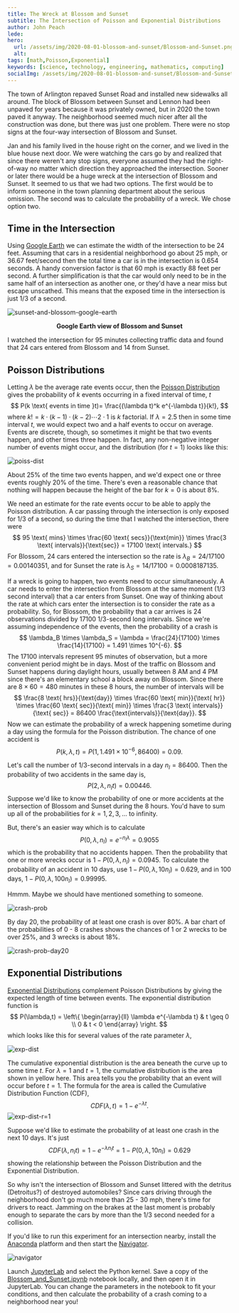 ```yaml
---
title: The Wreck at Blossom and Sunset
subtitle: The Intersection of Poisson and Exponential Distributions 
author: John Peach
lede:
hero: 
  url: /assets/img/2020-08-01-blossom-and-sunset/Blossom-and-Sunset.png
  alt:
tags: [math,Poisson,Exponential]
keywords: [science, technology, engineering, mathematics, computing]
socialImg: /assets/img/2020-08-01-blossom-and-sunset/Blossom-and-Sunset.png
---
```


The town of Arlington repaved Sunset Road and installed new sidewalks all around. The block of Blossom between Sunset and Lennon had been unpaved for years because it was privately owned, but in 2020 the town paved it anyway. The neighborhood seemed much nicer after all the construction was done, but there was just one problem. There were no stop signs at the four-way intersection of Blossom and Sunset.

Jan and his family lived in the house right on the corner, and we lived in the blue house next door. We were watching the cars go by and realized that since there weren't any stop signs, everyone assumed they had the right-of-way no matter which direction they approached the intersection. Sooner or later there would be a huge wreck at the intersection of Blossom and Sunset. It seemed to us that we had two options. The first would be to inform someone in the town planning department about the serious omission. The second was to calculate the probability of a wreck. We chose option two.

## Time in the Intersection

Using [Google Earth](https://earth.google.com/web/search/45+Sunset+Road,+Arlington,+MA/@42.42767033,-71.1775864,57.47981609a,43.70107677d,35y,0h,0t,0r/data=CigiJgokCf-6pwPJgTRAEfy6pwPJgTTAGRgBWyhPVUFAIavHgqKy31DA) we can estimate the width of the intersection to be 24 feet. Assuming that cars in a residential neighborhood go about 25 mph, or 36.67 feet/second then the total time a car is in the intersection is 0.654 seconds. A handy conversion factor is that 60 mph is exactly 88 feet per second. A further simplification is that the car would only need to be in the same half of an intersection as another one, or they'd have a near miss but escape unscathed. This means that the exposed time in the intersection is just 1/3 of a second.

![sunset-and-blossom-google-earth](/assets/img/2020-08-01-blossom-and-sunset/sunset-and-blossom-google-earth.png)

<p align = "center"><b>Google Earth view of Blossom and Sunset</b></p>

I watched the intersection for 95 minutes collecting traffic data and found that 24 cars entered from Blossom and 14 from Sunset. 

## Poisson Distributions

Letting $\lambda$ be the average rate events occur, then the [Poisson Distribution](https://en.wikipedia.org/wiki/Poisson_distribution) gives the probability of $k$ events occurring in a fixed interval of time, $t$
$$
P(k \text{ events in time }t)= \frac{(\lambda t)^k e^{-\lambda t}}{k!},
$$
where $k! = k \cdot (k-1) \cdot (k-2) \cdots 2 \cdot 1$ is $k$ factorial. If $\lambda = 2.5$ then in some time interval $t$, we would expect two and a half events to occur on average. Events are discrete, though, so sometimes it might be that two events happen, and other times three happen. In fact, any non-negative integer number of events might occur, and the distribution (for $t = 1$) looks like this:

![poiss-dist](/assets/img/2020-08-01-blossom-and-sunset/poiss-dist.png)

About 25% of the time two events happen, and we'd expect one or three events roughly 20% of the time. There's even a reasonable chance that nothing will happen because the height of the bar for $k=0$ is about 8%. 

We need an estimate for the rate events occur to be able to apply the Poisson distribution. A car passing through the intersection is only exposed for 1/3 of a second, so during the time that I watched the intersection, there were
$$
95 \text{ mins} \times \frac{60 \text{ secs}}{\text{min}} \times \frac{3 \text{ intervals}}{\text{sec}} = 17100 \text{ intervals.}
$$
For Blossom, 24 cars entered the intersection so the rate is $\lambda_B = 24/17100 = 0.00140351$, and for Sunset the rate is $\lambda_S = 14/17100 = 0.0008187135.$ 

If a wreck is going to happen, two events need to occur simultaneously. A car needs to enter the intersection from Blossom at the same moment (1/3 second interval) that a car enters from Sunset. One way of thinking about the rate at which cars enter the intersection is to consider the rate as a probability. So, for Blossom, the probability that a car arrives is 24 observations divided by 17100 1/3-second long intervals. Since we're assuming independence of the events, then the probability of a crash is 
$$
\lambda_B \times \lambda_S = \lambda = \frac{24}{17100} \times \frac{14}{17100} = 1.491 \times 10^{-6}.
$$
The 17100 intervals represent 95 minutes of observation, but a more convenient period might be in days. Most of the traffic on Blossom and Sunset happens during daylight hours, usually between 8 AM and 4 PM since there's an elementary school a block away on Blossom. Since there are $8 \times 60 = 480$ minutes in these 8 hours, the number of intervals will be
$$
\frac{8 \text{ hrs}}{\text{day}} \times \frac{60 \text{ min}}{\text{ hr}} \times \frac{60 \text{ sec}}{\text{ min}}  \times \frac{3 \text{ intervals}}{\text{ sec}} = 86400 \frac{\text{intervals}}{\text{day}}.
$$
Now we can estimate the probability of a wreck happening sometime during a day using the formula for the Poisson distribution. The chance of one accident is
$$
P(k,\lambda,t) = P(1,1.491 \times 10^{-6}, 86400) = 0.09.
$$


Let's call the number of 1/3-second intervals in a day $n_I = 86400$. Then the probability of two accidents in the same day is,
$$
P(2,\lambda,n_I t) = 0.00446.
$$
Suppose we'd like to know the probability of one or more accidents at the intersection of Blossom and Sunset during the 8 hours. You'd have to sum up all of the probabilities for $k = 1,2,3, \dots$ to infinity. 

But, there's an easier way which is to calculate 
$$
P(0,\lambda,n_I) =  e^{-n_I \lambda} = 0.9055
$$
which is the probability that no accidents happen. Then the probability that one or more wrecks occur is $1 - P(0,\lambda,n_I) =  0.0945.$ To calculate the probability of an accident in 10 days, use $1 - P(0,\lambda,10 n_I) = 0.629$, and in 100 days, $1 - P(0,\lambda,100 n_I) = 0.99995.$ 

Hmmm. Maybe we should have mentioned something to someone.

![crash-prob](/assets/img/2020-08-01-blossom-and-sunset/crash-prob.png)

By day 20, the probability of at least one crash is over 80%. A bar chart of the probabilities of 0 - 8 crashes shows the chances of 1 or 2 wrecks to be over 25%, and 3 wrecks is about 18%. 

![crash-prob-day20](/assets/img/2020-08-01-blossom-and-sunset/crash-prob-day20.png)

## Exponential Distributions

[Exponential Distributions](https://en.wikipedia.org/wiki/Exponential_distribution) complement Poisson Distributions by giving the expected length of time between events. The exponential distribution function is
$$
P(\lambda,t) = \left\{ \begin{array}{ll} \lambda e^{-\lambda t} & t \geq 0 \\ 0 & t < 0   \end{array} \right.
$$
which looks like this for several values of the rate parameter $\lambda,$

![exp-dist](/assets/img/2020-08-01-blossom-and-sunset/exp-dist.png)

The cumulative exponential distribution is the area beneath the curve up to some time $t$. For $\lambda = 1$ and $t = 1$, the cumulative distribution is the area shown in yellow here. This area tells you the probability that an event will occur before $t = 1.$ The formula for the area is called the Cumulative Distribution Function (CDF),
$$
CDF(\lambda,t) = 1 - e^{-\lambda t}.
$$
![exp-dist-r=1](/assets/img/2020-08-01-blossom-and-sunset/exp-dist-r=1.png)

Suppose we'd like to estimate the probability of at least one crash in the next 10 days. It's just 
$$
CDF(\lambda, n_I t) = 1 - e^{-\lambda n_I t} = 1 - P(0,\lambda,10 n_I) = 0.629
$$
showing the relationship between the Poisson Distribution and the Exponential Distribution.

So why isn't the intersection of Blossom and Sunset littered with the detritus (Detroitus?) of destroyed automobiles? Since cars driving through the neighborhood don't go much more than 25 - 30 mph, there's time for drivers to react. Jamming on the brakes at the last moment is probably enough to separate the cars by more than the 1/3 second needed for a collision.

If you'd like to run this experiment for an intersection nearby, install the [Anaconda](https://www.anaconda.com/) platform and then start the [Navigator](https://docs.anaconda.com/free/navigator/index.html). 

![navigator](/assets/img/2020-08-01-blossom-and-sunset/navigator.png)

Launch [JupyterLab](https://jupyter.org/) and select the Python kernel. Save a copy of the [Blossom_and_Sunset.ipynb](https://gist.github.com/XerxesZorgon/16bd83e8c5ff0053b12ec40e8c6e8471) notebook locally, and then open it in JupyterLab. You can change the parameters in the notebook to fit your conditions, and then calculate the probability of a crash coming to a neighborhood near you!